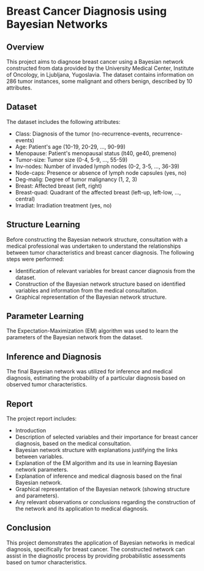 # Breast Cancer Diagnosis using Bayesian Networks

## Overview
This project aims to diagnose breast cancer using a Bayesian network constructed from data provided by the University Medical Center, Institute of Oncology, in Ljubljana, Yugoslavia. The dataset contains information on 286 tumor instances, some malignant and others benign, described by 10 attributes.

## Dataset
The dataset includes the following attributes:
- Class: Diagnosis of the tumor (no-recurrence-events, recurrence-events)
- Age: Patient's age (10-19, 20-29, ..., 90-99)
- Menopause: Patient's menopausal status (lt40, ge40, premeno)
- Tumor-size: Tumor size (0-4, 5-9, ..., 55-59)
- Inv-nodes: Number of invaded lymph nodes (0-2, 3-5, ..., 36-39)
- Node-caps: Presence or absence of lymph node capsules (yes, no)
- Deg-malig: Degree of tumor malignancy (1, 2, 3)
- Breast: Affected breast (left, right)
- Breast-quad: Quadrant of the affected breast (left-up, left-low, ..., central)
- Irradiat: Irradiation treatment (yes, no)

## Structure Learning
Before constructing the Bayesian network structure, consultation with a medical professional was undertaken to understand the relationships between tumor characteristics and breast cancer diagnosis. The following steps were performed:
- Identification of relevant variables for breast cancer diagnosis from the dataset.
- Construction of the Bayesian network structure based on identified variables and information from the medical consultation.
- Graphical representation of the Bayesian network structure.

## Parameter Learning
The Expectation-Maximization (EM) algorithm was used to learn the parameters of the Bayesian network from the dataset.

## Inference and Diagnosis
The final Bayesian network was utilized for inference and medical diagnosis, estimating the probability of a particular diagnosis based on observed tumor characteristics.

## Report
The project report includes:
- Introduction
- Description of selected variables and their importance for breast cancer diagnosis, based on the medical consultation.
- Bayesian network structure with explanations justifying the links between variables.
- Explanation of the EM algorithm and its use in learning Bayesian network parameters.
- Explanation of inference and medical diagnosis based on the final Bayesian network.
- Graphical representation of the Bayesian network (showing structure and parameters).
- Any relevant observations or conclusions regarding the construction of the network and its application to medical diagnosis.

## Conclusion
This project demonstrates the application of Bayesian networks in medical diagnosis, specifically for breast cancer. The constructed network can assist in the diagnostic process by providing probabilistic assessments based on tumor characteristics.
